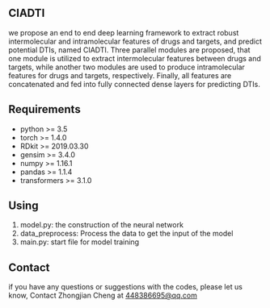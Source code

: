 ## CIADTI
we propose an end
to end deep learning framework to extract robust intermolecular and
intramolecular features of drugs and targets, and predict potential
DTIs, named CIADTI. Three parallel modules are proposed, that
one module is utilized to extract intermolecular features between
drugs and targets, while another two modules are used to produce
intramolecular features for drugs and targets, respectively. Finally,
all features are concatenated and fed into fully connected dense
layers for predicting DTIs. 

## Requirements
- python >= 3.5
- torch >= 1.4.0
- RDkit >= 2019.03.30
- gensim >= 3.4.0
- numpy >= 1.16.1
- pandas >= 1.1.4
- transformers >= 3.1.0

## Using
1. model.py: the construction of the neural network
2. data_preprocess: Process the data to get the input of the model
3. main.py: start file for model training

## Contact
if you have any questions or suggestions with the codes, please let us know, Contact Zhongjian Cheng at 448386695@qq.com
